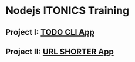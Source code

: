 # Nodejs ITONICS Training

## Project I: [TODO CLI App](https://github.com/mukezhz/nodejsitonics-Mukesh/tree/main/todocli)
## Project II: [URL SHORTER App](https://github.com/mukezhz/nodejsitonics-Mukesh/tree/main/urlshortner)
